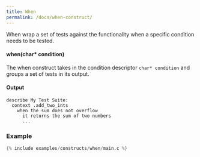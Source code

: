 ```yaml
---
title: When
permalink: /docs/when-construct/
---
```


When wrap a set of tests against the functionality when a specific condition needs to be tested.

#### when(char* condition)

The when construct takes in the condition descriptor `char* condition` and groups a set of tests in its output.

#### Output

```
describe My Test Suite:
  context .add_two_ints
    when the sum does not overflow
      it returns the sum of two numbers
      ...
```

### Example

```c
{% include examples/constructs/when/main.c %}
```